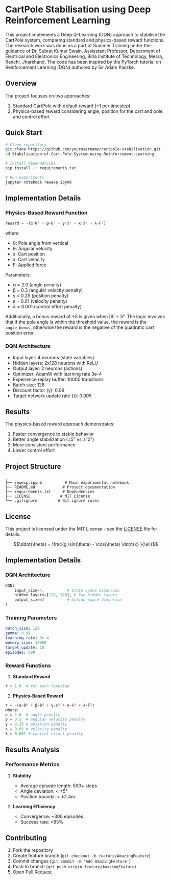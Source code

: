 # CartPole Stabilisation using Deep Reinforcement Learning

This project implements a Deep Q-Learning (DQN) approach to stabilise the CartPole system, comparing standard and physics-based reward functions.
The research work was done as a part of Summer Training under the guidance of Dr. Subrat Kumar Swain, Assisstant Professor, Department of Electrical and Electronics Engineering, Birla Institute of Technology, Mesra, Ranchi, Jharkhand.
The code has been inspired by the PyTorch tutorial on Reinforcement Learning (DQN) authored by Sir Adam  Paszke.

## Overview

The project focuses on two approaches:
1. Standard CartPole with default reward (+1 per timestep)
2. Physics-based reward considering angle, position for the cart and pole, and control effort

## Quick Start

```bash
# Clone repository
git clone https://github.com/yourusername/cartpole-stabilisation.git
cd Stabilisation-of-Cart-Pole-System-using-Reinforcement-Learning

# Install dependencies
pip install -r requirements.txt

# Run experiments
jupyter notebook rewexp.ipynb
```

## Implementation Details

### Physics-Based Reward Function

```python
reward = -(α·θ² + β·θ̇² + γ·x² + κ·ẋ² + λ·F²)
```

where:
- θ: Pole angle from vertical
- θ̇: Angular velocity
- x: Cart position
- ẋ: Cart velocity
- F: Applied force

Parameters:
- α = 2.0 (angle penalty)
- β = 0.3 (angular velocity penalty)
- γ = 0.25 (position penalty)
- κ = 0.01 (velocity penalty)
- λ = 0.001 (control effort penalty)

Additionally, a bonus reward of +5 is given when |θ| < 5°.
The logic involves that if the pole angle is within the threshold value, the reward is the `angle_bonus`, otherwise the reward is the negative of the quadratic cart position error.

### DQN Architecture
- Input layer: 4 neurons (state variables)
- Hidden layers: 2x128 neurons with ReLU
- Output layer: 2 neurons (actions)
- Optimizer: AdamW with learning rate 3e-4
- Experience replay buffer: 10000 transitions
- Batch size: 128
- Discount factor (γ): 0.99
- Target network update rate (τ): 0.005

## Results

The physics-based reward approach demonstrates:
1. Faster convergence to stable behavior
2. Better angle stabilization (±5° vs ±10°)
3. More consistent performance
4. Lower control effort

## Project Structure
```
.
├── rewexp.ipynb          # Main experimental notebook
├── README.md            # Project documentation
├── requirements.txt     # Dependencies
├── LICENSE             # MIT License
└── .gitignore         # Git ignore rules
```

## License

This project is licensed under the MIT License - see the [LICENSE](LICENSE) file for details.
```math
\ddot{\theta} = \frac{g \sin(\theta) - \cos(\theta) \ddot{x} }{\ell}
```

## Implementation Details

### DQN Architecture
```python
DQN(
    input_size=4,          # State space dimension
    hidden_layers=[128, 128], # Two hidden layers
    output_size=2          # Action space dimension
)
```

### Training Parameters
```yaml
batch_size: 128
gamma: 0.99
learning_rate: 3e-4
memory_size: 10000
target_update: 10
episodes: 600
```

### Reward Functions

1. **Standard Reward**
```python
r = 1.0  # for each timestep
```

2. **Physics-Based Reward**
```python
r = -(α·θ² + β·θ̇² + γ·x² + κ·ẋ² + λ·F²)
where:
α = 2.0  # angle penalty
β = 0.3  # angular velocity penalty
γ = 0.25 # position penalty
κ = 0.01 # velocity penalty
λ = 0.001 # control effort penalty
```

## Results Analysis

### Performance Metrics

1. **Stability**
   - Average episode length: 500+ steps
   - Angle deviation: < ±5°
   - Position bounds: < ±2.4m

2. **Learning Efficiency**
   - Convergence: ~300 episodes
   - Success rate: >95%

## Contributing

1. Fork the repository
2. Create feature branch (`git checkout -b feature/AmazingFeature`)
3. Commit changes (`git commit -m 'Add AmazingFeature'`)
4. Push to branch (`git push origin feature/AmazingFeature`)
5. Open Pull Request
